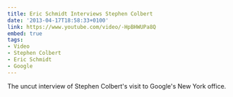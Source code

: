 ```yaml
---
title: Eric Schmidt Interviews Stephen Colbert
date: '2013-04-17T18:58:33+0100'
link: https://www.youtube.com/video/-HpBHWUPa8Q
embed: true
tags:
- Video
- Stephen Colbert
- Eric Schmidt
- Google
---
```

The uncut interview of Stephen Colbert's visit to Google's New York office.
